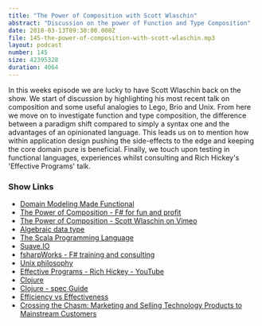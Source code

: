 ```yaml
---
title: "The Power of Composition with Scott Wlaschin"
abstract: "Discussion on the power of Function and Type Composition"
date: 2018-03-13T09:30:00.000Z
file: 145-the-power-of-composition-with-scott-wlaschin.mp3
layout: podcast
number: 145
size: 42395328
duration: 4064
---
```


In this weeks episode we are lucky to have Scott Wlaschin back on the show.
We start of discussion by highlighting his most recent talk on composition and some useful analogies to Lego, Brio and Unix.
From here we move on to investigate function and type composition, the difference between a paradigm shift compared to simply a syntax one and the advantages of an opinionated language.
This leads us on to mention how within application design pushing the side-effects to the edge and keeping the core domain pure is beneficial.
Finally, we touch upon testing in functional languages, experiences whilst consulting and Rich Hickey's 'Effective Programs' talk.

### Show Links

- [Domain Modeling Made Functional](https://fsharpforfunandprofit.com/books/#domain-modeling-made-functional-ebook-and-paper)
- [The Power of Composition - F# for fun and profit](https://fsharpforfunandprofit.com/composition/)
- [The Power of Composition - Scott Wlaschin on Vimeo](https://vimeo.com/254635723)
- [Algebraic data type](https://en.wikipedia.org/wiki/Algebraic_data_type)
- [The Scala Programming Language](https://www.scala-lang.org/)
- [Suave.IO](https://suave.io/)
- [fsharpWorks - F# training and consulting](https://fsharpworks.com/)
- [Unix philosophy](https://en.wikipedia.org/wiki/Unix_philosophy)
- [Effective Programs - Rich Hickey - YouTube](https://www.youtube.com/watch?v=2V1FtfBDsLU)
- [Clojure](https://clojure.org/)
- [Clojure - spec Guide](https://clojure.org/guides/spec)
- [Efficiency vs Effectiveness](https://www.cleverchecklist.com/blog/thoughts/efficiency-vs-effectiveness/)
- [Crossing the Chasm: Marketing and Selling Technology Products to Mainstream Customers](https://www.amazon.co.uk/Crossing-Chasm-Marketing-Technology-Mainstream/dp/1841120634)
